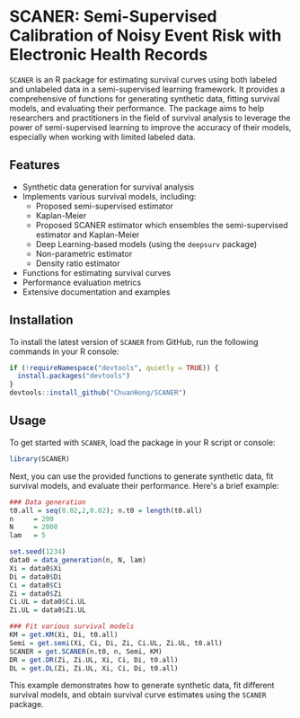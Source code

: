 # SCANER: Semi-Supervised Calibration of Noisy Event Risk with Electronic Health Records

`SCANER` is an R package for estimating survival curves using both labeled and unlabeled data in a semi-supervised learning framework. It provides a comprehensive of functions for generating synthetic data, fitting survival models, and evaluating their performance. The package aims to help researchers and practitioners in the field of survival analysis to leverage the power of semi-supervised learning to improve the accuracy of their models, especially when working with limited labeled data.

## Features

- Synthetic data generation for survival analysis
- Implements various survival models, including:
  - Proposed semi-supervised estimator
  - Kaplan-Meier
  - Proposed SCANER estimator which ensembles the semi-supervised estimator and Kaplan-Meier
  - Deep Learning-based models (using the `deepsurv` package)
  - Non-parametric estimator
  - Density ratio estimator
- Functions for estimating survival curves
- Performance evaluation metrics
- Extensive documentation and examples

## Installation

To install the latest version of `SCANER` from GitHub, run the following commands in your R console:

```R
if (!requireNamespace("devtools", quietly = TRUE)) {
  install.packages("devtools")
}
devtools::install_github("ChuanHong/SCANER")
```

## Usage

To get started with `SCANER`, load the package in your R script or console:

```R
library(SCANER)
```

Next, you can use the provided functions to generate synthetic data, fit survival models, and evaluate their performance. Here's a brief example:

```R
### Data generation
t0.all = seq(0.02,2,0.02); n.t0 = length(t0.all)
n     = 200
N     = 2000
lam   = 5

set.seed(1234)
data0 = data_generation(n, N, lam)
Xi = data0$Xi
Di = data0$Di
Ci = data0$Ci
Zi = data0$Zi
Ci.UL = data0$Ci.UL
Zi.UL = data0$Zi.UL

### Fit various survival models
KM = get.KM(Xi, Di, t0.all)
Semi = get.semi(Xi, Ci, Di, Zi, Ci.UL, Zi.UL, t0.all)
SCANER = get.SCANER(n.t0, n, Semi, KM)
DR = get.DR(Zi, Zi.UL, Xi, Ci, Di, t0.all)
DL = get.DL(Zi, Zi.UL, Xi, Ci, Di, t0.all)
```

This example demonstrates how to generate synthetic data, fit different survival models, and obtain survival curve estimates using the `SCANER` package.
